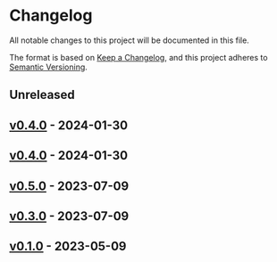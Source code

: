 # Changelog

All notable changes to this project will be documented in this file.

The format is based on [Keep a Changelog](https://keepachangelog.com/en/1.0.0/),
and this project adheres to [Semantic Versioning](https://semver.org/spec/v2.0.0.html).

## Unreleased

## [v0.4.0](https://github.com/souradipp76/tp_chaos_generator/releases/tag/v0.4.0) - 2024-01-30

## [v0.4.0](https://github.com/souradipp76/tp_chaos_generator/releases/tag/v0.4.0) - 2024-01-30

## [v0.5.0](https://github.com/souradipp76/tp_chaos_generator/releases/tag/v0.5.0) - 2023-07-09

## [v0.3.0](https://github.com/souradipp76/tp_chaos_generator/releases/tag/v0.3.0) - 2023-07-09

## [v0.1.0](https://github.com/souradipp76/tp_chaos_generator/releases/tag/v0.1.0) - 2023-05-09
